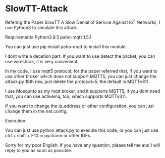 # SlowTT-Attack
Refering the Paper SlowTT A Slow Denial of Service Against IoT Networks, I use Python3 to simulate this attack.

Requirements
Python3.9.5
paho-mqtt 1.5.1

You can just use
pip install paho-mqtt 
to install this module.

I dont write a decetion part. If you want to use detect the packet, you can use wireshark, it is very convenient.

In my code, I use mqtt5 protocol, for the paper referred that, if you want to use other broker which does not support MQTT5, you can just change the attack.py 18th row, just delete the protocol=5, the default is MQTTv311.

I use Mosquitto as my mqtt broker, and it supports MQTT5, if you dont need that, you can use activemq, too, which supports MQTTv311.

If you want to change the ip_address or other configuration, you can just change them in the net.config.

Execution.

You can just use 
python attack.py
to execute this code, or you can just use ctrl + shift + F10 in pycharm or other IDEs.

Sorry for my poor English, if you have any question, please tell me and I will reply to you as soon as possible.
